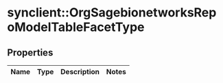 # synclient::OrgSagebionetworksRepoModelTableFacetType


## Properties
Name | Type | Description | Notes
------------ | ------------- | ------------- | -------------


